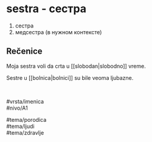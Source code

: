# sestra - сестра

1. сестра  
2. медсестра (в нужном контексте)

## Rečenice

Moja sestra voli da crta u [[slobodan|slobodno]] vreme.

Sestre u [[bolnica|bolnici]] su bile veoma ljubazne.

<br>

#vrsta/imenica  
#nivo/A1  

#tema/porodica  
#tema/ljudi  
#tema/zdravlje
